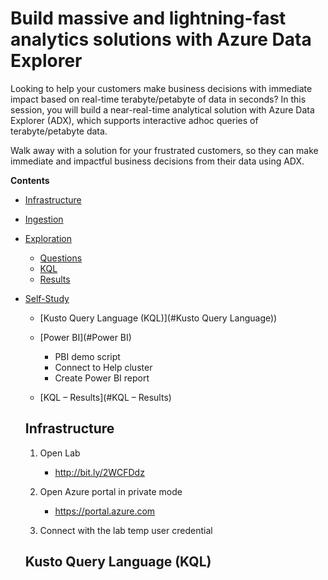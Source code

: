 #  Build massive and lightning-fast analytics solutions with Azure Data Explorer  
 
 Looking to help your customers make business decisions with immediate impact based on real-time terabyte/petabyte of data in seconds? In this session, you will build a near-real-time analytical solution with Azure Data Explorer (ADX), which supports interactive adhoc queries of terabyte/petabyte data.  
 
 Walk away with a solution for your frustrated customers, so they can make immediate and impactful business decisions from their data using ADX.  
 
**Contents**
 
 <!-- TOC -->

- [Infrastructure](#Infrastructure) 
- [Ingestion](#Ingestion) 
- [Exploration](#Exploration)
  - [Questions](#Questions)  
  - [KQL](#KQL) 
  - [Results](#Results)
- [Self-Study](#Self-Study)    
  - [Kusto Query Language (KQL)](#Kusto Query Language)) 
  - [Power BI](#Power BI)   
      - PBI demo script  
      - Connect to Help cluster  
      - Create Power BI report 
      
   - [KQL – Results](#KQL – Results)
   
  <!-- TOC -->  
  
    ## Infrastructure  
   
   1. Open Lab 
    
         -  http://bit.ly/2WCFDdz  
     
      
   2. Open Azure portal in private mode  
    
        -  https://portal.azure.com  
        
   3. Connect with the lab temp user credential
   
   
   ## Kusto Query Language (KQL)
      
  
  
   

   
   
